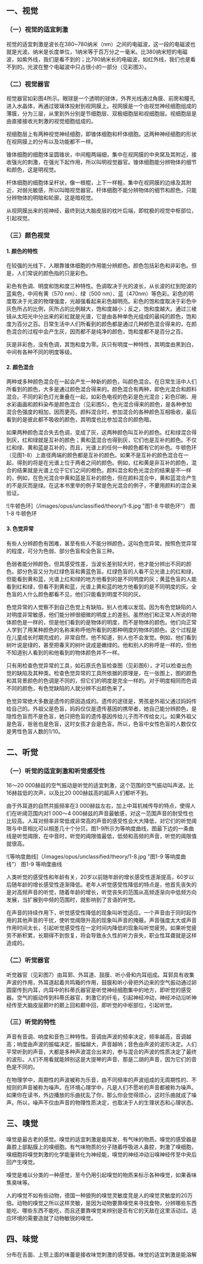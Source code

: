
## 一、视觉

### （一）视觉的适宜刺激

视觉的适宜刺激是波长在380~780纳米（nm）之间的电磁波，这一段的电磁波也就是光波。纳米是长度单位，1纳米等于百万分之一毫米。比380纳米短的电磁波，如紫外线，我们是看不到的；比780纳米长的电磁波，如红外线，我们也是看不到的。光波在整个电磁波中只占很小的一部分（见彩图3）。

### （二）视觉器官

视觉器官如彩图4所示。眼球是一个透明的球体，外界光线通过角膜、前房和瞳孔进入水晶体，再通过玻璃体投射到视网膜上。视网膜是一个由视觉神经细胞组成的薄膜，分为三层，从里到外分别是节细胞层、双极细胞层和视细胞层。视细胞层是由直接接收光刺激的视觉细胞组成的。

视细胞层上有两种视觉神经细胞，即锥体细胞和杆体细胞。这两种神经细胞的形状在视网膜上的分布以及功能都不一样。

锥体细胞的细胞体呈圆锥状，中间粗两端细，集中在视网膜的中央窝及其附近，接收强光的刺激，在强光下起作用，所以叫明视觉器官。锥体细胞能分辨物体的细节和颜色，这是明视觉。

杆体细胞的细胞体呈杆状，像一根棍，上下一样粗，集中在视网膜的边缘及其附近，对弱光敏感，所以叫暗视觉器官。杆体细胞不能分辨物体的细节和颜色，只能分辨物体的明暗和轮廓，这是暗视觉。

从视网膜出来的视神经，最终到达大脑皮层的枕叶后端，即枕极的视觉中枢部位，引起视觉。

### （三）颜色视觉

#### 1. 颜色的特性

在较强的光线下，人眼靠锥体细胞的作用能分辨颜色。颜色包括彩色和非彩色。但是，人们常说的颜色指的只是彩色。

彩色有色调、明度和饱和度三种特性。色调取决于光的波长，从长波的红到短波的蓝紫色，中间有黄（570 nm）、绿（500 nm）、蓝（470nm）等色彩。彩色的明度取决于光波的物理强度，光越强看起来彩色越明亮。彩色的饱和度取决于彩色中灰色所占的比例，灰所占的比例越大，饱和度越小；反之，饱和度越大。通过三棱镜从太阳光中分出来的彩虹就是光谱，它是由各种单色光组成的最纯的颜色，饱和度为百分之百。日常生活中人们所看到的颜色都是通过几种颜色混合得来的，在颜色混合的过程中会产生灰，因而都不是纯净的颜色，饱和度都不是百分之百。

灰是非彩色，没有色调，其饱和度为零。灰只有明度一种特性，其明度由黑到白，中间有各种不同的明度等级。

#### 2. 颜色混合

两种或多种颜色混合在一起会产生一种新的颜色，叫颜色混合。在日常生活中人们所看到的颜色，大多是通过颜色混合得来的。颜色混合有两种，即色光混合和颜料混合。不同的彩色灯光重叠在一起，如彩色电视的色彩是色光混合；彩色印刷、用水彩画画和颜料染布是颜色混合（见彩图5）。色光混合得来的颜色，是各种参加混合色强度的相加，因而更亮。颜料混合时，参加混合的各种颜色互相吸收，最后看到的是彼此都不吸收的颜色，其明度也比参加混合的颜色暗。

如果两种颜色混合失去色调，变成了灰，这两种颜色叫互补的颜色。红和绿混合得到灰，红和绿就是互补的颜色；黄和蓝混合也得到灰，它们也是互补的颜色。不仅红和绿、黄和蓝是互补的，而且，光谱上的任何一种颜色都有它的补色。牛顿色环（见图1-8）上直径两端的颜色都是互补的颜色。如果不是互补的颜色混合在一起，得到的将是在光谱上位于两者之间的颜色。例如，红和黄是非互补的颜色，混合的结果就是光谱上位于它们之间的橙色。颜料混合和色光混合的结果是不一样的，例如，在色光混合中黄和蓝是互补的颜色，但在颜料混合中，黄和蓝混合产生的不是灰而是绿。在这本书里举的例子常是色光混合的例子，不要用颜料的混合来验证。


![牛顿色环]（/images/opus/unclassified/theory/1-8.jpg "图1-8 牛顿色环"）
图1-8 牛顿色环

#### 3. 色觉异常

有些人分辨颜色有困难，甚至有些人不能分辨颜色，这叫色觉异常。按照色觉异常的程度，可分为色弱、部分色盲和全色盲三种。

色弱者能分辨颜色，但其感受性差，当波长差别较大时，他才能分辨出不同的颜色。部分色盲又分为红绿色盲和黄蓝色盲。红绿色盲的人看不见光谱上的红和绿，但能看到黄和蓝，光谱上红和绿的地方他看到的是不同明度的灰；黄蓝色盲的人能看到红和绿，但看不到黄和蓝，光谱上黄和蓝的地方他看到的是不同明度的灰。全色盲的人什么颜色都看不见，他们只能看到明度不同的灰。

色觉异常的人觉察不到自己色觉上有缺陷，别人也难以发现。因为有色觉缺陷的人对明度非常敏感，他们能分辨很细微的明度上的差别。虽然他们和正常人所说的物体颜色是一样的，但是他们看到的是物体的明度，而不是物体的颜色。他们向正常人学到了用某种颜色的名称来称呼他所看到的那种明度的物体的颜色。这个过程是在儿童成长时期完成的，非常自然，他不知道，别人也不会发觉。例如，他们看到树叶说是绿的，甚至把春天的树叶说成是嫩绿的。他和别人的称呼是一样的，但他不知道别人看到的和他看到的物体颜色并不一样。

只有用检查色觉异常的工具，如石原氏色盲检查图（见彩图6），才可以检查出色觉的缺陷及其种类。检查色觉异常的工具所依据的原理是，在一张图上，图的颜色和其背景颜色的色调是不同的，但它们的明度是完全一样的。对于明度相同而色调不同的颜色，有色觉缺陷的人就分辨不出颜色来了。

色觉异常绝大多数是遗传的原因造成的。遗传的途径是，男孩是外祖父通过妈妈传给自己的。外祖父是色盲，妈妈仅仅是遗传基因的携带者，她自己能分辨颜色，是隐性色盲而不是色盲，她只把色盲的遗传基因传给儿子而不传给女儿。如果外祖父是色盲，爸爸也是色盲，这时女孩才会是色盲。所以，色盲中女性色盲的人数仅仅是男性色盲人数的1/10。

## 二、听觉

### （一）听觉的适宜刺激和听觉感受性

16～20 000赫兹的空气振动是听觉的适宜刺激，这个范围的空气振动叫声波。比16赫兹低的次声，以及比20 000赫兹高的超声人们都听不到。

由于外耳道的自然共振频率在3 000赫兹左右，加上中耳机械传导的特点，使得人们在听阈范围内对1 000～4 000赫兹的声音最敏感，对这一范围声音的耐受性也比较高。人耳对频率非常低或非常高的声音的感受性会大大降低，对它们的听觉阈限与中音相比可以相差几十个分贝。图1-9所示为等响度曲线，图最下边的一条曲线是听觉阈限，在中音时，听觉的阈限值最低，低频和高频的声音，听觉的阈限值就很高。

![等响度曲线]（/images/opus/unclassified/theory/1-8.jpg "图1-9 等响度曲线"）
图1-9 等响度曲线

人类听觉的感受性和年龄有关，20岁以前随年龄的增长感受性逐渐提高，60岁以后随年龄的增长感受性逐渐降低。老年人听觉感受性降低的特点是，他首先丧失的是对高频声音的听觉，随着年龄的增长，听觉丧失的范围从高频逐渐向中低频方向发展，当扩展到中频的范围时，就影响到了言语的听觉。

在声音的持续作用下，听觉感受性降低的现象叫听觉适应。一个声音由于同时起作用的其他声音的干扰，使听觉阈限升高的现象叫声音的掩蔽。声音强度太大或声音作用时间太长，引起听觉感受性在一定时间内降低的现象叫听觉疲劳。如果听觉疲劳不断积累，长期得不到恢复，将会导致永久性的听力丧失，职业性耳聋就是这样造成的。

### （二）听觉器官

听觉器官（见彩图7）由耳郭、外耳道、鼓膜、听小骨和内耳组成。耳郭具有收集声波的作用，外耳道起着共鸣箱的作用，鼓膜和听小骨把外边来的空气振动通过卵圆窗传到内耳，内耳中的科蒂氏器官是听觉神经细胞集中的地方，即听觉的感受器。空气的振动传到科蒂氏器官，刺激它的纤毛，引起神经冲动，神经冲动沿听神经传至大脑皮层颞叶的颞上回和颞中回，即听觉的中枢部位，引起听觉。

### （三）听觉的特性

声音有音调、响度和音色三种特性。音调由声波的频率决定，频率越高，音调越高；响度由声波的振幅决定，振幅越大，声音越响；音色由声波的波形决定。人们平常听到的声音，大都是多种声波混合出来的，参与混合的声波的性质决定了最终的波形。人们不用看就能辨别这是大提琴的声音、那是二胡的声音，因为它们的音色是不同的。

在物理学中，周期性的声波被称为乐音，由不同频率的声波组成的无周期性的、不规则的声音被称为噪声。在环境心理学中，凡是人们不愿听的声音都被称为噪声。如果你在读书，外边播放的乐曲扰乱了你，那么你会觉得烦心，这时乐曲就成了噪声。所以，噪声不仅由声音的物理性质决定，也取决于人的生理状态和心理状态。

## 三、嗅觉

嗅觉是最古老的感觉。嗅觉的适宜刺激是能挥发、有气味的物质。嗅觉的感受器是鼻腔上部黏膜上的嗅细胞。有气味物质的分子随着呼吸进人鼻腔，刺激了嗅细胞，嗅细胞将嗅觉刺激的化学能量转化为神经能，嗅觉的神经冲动沿嗅神经传至中央后回产生嗅觉。

嗅觉是难以分类的一种感觉，至今仍用引起嗅觉的物质来标示各种嗅觉，如果香味焦臭味等。

人的嗅觉不如有些动物，德国一种狼狗的嗅觉灵敏度竞是人的嗅觉灵敏度的20万倍。动物的嗅觉之所以这样灵敏，是因为动物要靠嗅觉来寻找食物，分辨哪些东西能吃、哪些东西不能吃，而且还要靠嗅觉来辨别是否有它的天敌在这里活动过。适应环境的需要造就了动物敏锐的嗅觉。

## 四、味觉

分布在舌面、上颚上面的味蕾是接收味觉刺激的感受器。味觉的适宜刺激是能溶解
